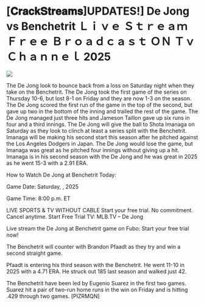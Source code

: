# [𝐂𝐫𝐚𝐜𝐤𝐒𝐭𝐫𝐞𝐚𝐦𝐬]UPDATES!] De Jong vs Benchetrit Ｌｉｖｅ Ｓｔｒｅａｍ Ｆｒｅｅ Ｂｒｏａｄｃａｓｔ ＯＮ Ｔｖ Ｃｈａｎｎｅｌ  2025  
  
  
[![](https://i.imgur.com/qSNzIqt.png)](https://movie.rssnews.media/aVolOIA.php)  
  
The De Jong look to bounce back from a loss on Saturday night when they take on the Benchetrit. The De Jong took the first game of the series on Thursday 10-6, but lost 8-1 on Friday and they are now 1-3 on the season. The De Jong scored the first run of the game in the top of the second, but gave up two in the bottom of the inning and trailed the rest of the game. The De Jong managed just three hits and Jameson Taillon gave up six runs in four and a third innings. The De Jong will give the ball to Shota Imanaga on Saturday as they look to clinch at least a series split with the Benchetrit. Imanaga will be making his second start this season after he pitched against the Los Angeles Dodgers in Japan. The De Jong would lose the game, but Imanaga was great as he pitched four innings without giving up a hit. Imanaga is in his second season with the De Jong and he was great in 2025 as he went 15-3 with a 2.91 ERA.

How to Watch De Jong at Benchetrit Today:

Game Date: Saturday, , 2025

Game Time: 8:00 p.m. ET

LIVE SPORTS & TV WITHOUT CABLE
Start your free trial. No commitment. Cancel anytime.
Start Free Trial
TV: MLB.TV – De Jong

Live stream the De Jong at Benchetrit game on Fubo: Start your free trial now!

The Benchetrit will counter with Brandon Pfaadt as they try and win a second straight game.

Pfaadt is entering his third season with the Benchetrit. He went 11-10 in 2025 with a 4.71 ERA. He struck out 185 last season and walked just 42.

The Benchetrit have been led by Eugenio Suarez in the first two games. Suarez hit a pair of two-run home runs in the win on Friday and is hitting .429 through two games. [PIZRMQN]